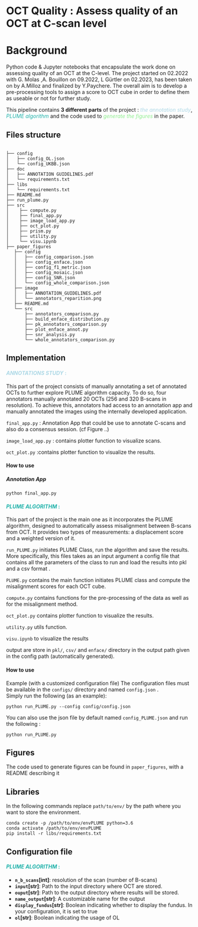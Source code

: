 # **OCT Quality : Assess quality of an OCT at C-scan level**

# Background 

Python code & Jupyter notebooks  that encapsulate the work done on assessing quality of an OCT at the C-level. The project started on 02.2022 with G. Molas ,A. Bouillon on 09.2022, L Gürtler on 02.2023, has been taken on by A.Milloz and finalized by Y.Paychere. The overall aim is to develop a pre-processing tools to assign a score to OCT cube in order to define them as useable or not for further study.


This pipeline contains **3 different parts** of the project :<span style="color:lightblue"> *the annotation study*</span>, <span style="color:lightseagreen"> *PLUME algorithm* </span> and the code used to <span style="color:lightgreen"> *generate the figures*</span> in the paper.

## Files structure
```

├── config
│   ├── config_OL.json
│   └── config_UKBB.json
├── doc
│   ├── ANNOTATION GUIDELINES.pdf
│   └── requirements.txt
├── libs
│   └── requirements.txt
├── README.md
├── run_plume.py
├── src
│    ├── compute.py
│    ├── final_app.py
│    ├── image_load_app.py
│    ├── oct_plot.py
│    ├── prism.py
│    ├── utility.py
│    └── visu.ipynb
├── paper_figures
   ├── config
   │   ├── config_comparison.json
   │   ├── config_enface.json
   │   ├── config_f1_metric.json
   │   ├── config_mosaic.json
   │   ├── config_SNR.json
   │   └── config_whole_comparison.json
   ├── image
   │   ├── ANNOTATION_GUIDELINES.pdf
   │   └── annotators_reparition.png
   ├── README.md
   └── src
       ├── annotators_comparison.py
       ├── build_enface_distribution.py
       ├── pk_annotators_comparison.py
       ├── plot_enface_annot.py
       ├── snr_analysis.py
       └── whole_annotators_comparison.py
```

## Implementation

#### <span style="color:lightblue"> *ANNOTATIONS STUDY* : </span>

This part of the project consists of manually annotating a set of annotated OCTs to further explore PLUME algorithm capacity. To do so, four annotators manually annotated 20 OCTs (256 and 320 B-scans in resolution). To achieve this, annotators had access to an annotation app and manually annotated the images using the internally developed application.

`final_app.py` : Annotation App that could be use to annotate C-scans and also do a consensus session. (cf Figure ..)

`image_load_app.py`  : contains plotter function to visualize scans.

`oct_plot.py`  :contains plotter function to visualize the results.


#### How to use 

##### Annotation App

```
python final_app.py
```

#### <span style="color:lightseagreen"> *PLUME ALGORITHM* : </span>
This part  of the project is the main one  as it incorporates the PLUME algorithm, designed to automatically assess misalignment between B-scans from OCT. It provides two types of measurements: a displacement score and a weighted version of it.

`run_PLUME.py` initiates PLUME Class, run the algorithm and save the results. More specifically, this files takes as an input argument a config file that contains all the parameters of the class to run and load the results into pkl  and a csv format . 

`PLUME.py` contains the main function initiates PLUME class and compute the misalignment scores for each OCT cube.

`compute.py` contains functions for the pre-processing of the data as well as for the misalignment method.

`oct_plot.py` contains plotter function to visualize the results.

`utility.py` utils function.

`visu.ipynb` to visualize the results

output are store in `pkl/`, `csv/` and `enface/` directory  in the output path given in the config path (automatically generated). 

#### How to use 

Example (with a customized configuration file) The configuration files must be available in the `configs/` directory and named `config.json` .\
Simply run the following (as an example):
```
python run_PLUME.py --config config/config.json
``` 
You can also use the json file by default named `config_PLUME.json` and run the following : 
```
python run_PLUME.py 
``` 
## Figures
The code used to generate figures can be found in `paper_figures`, with a README describing it

## Libraries
In the following commands replace `path/to/env/` by the path where you want to store the environment.
``` 
conda create -p /path/to/env/envPLUME python=3.6 
conda activate /path/to/env/envPLUME
pip install -r libs/requirements.txt
```
## Configuration file 


#### <span style="color:lightseagreen"> *PLUME ALGORITHM* : </span>

- **`n_b_scans`[int]**: resolution of the scan (number of B-scans)
- **`input`[str]**: Path to the input directory where OCT are stored.
- **`ouput`[str]**: Path to the output directory where results will be stored.
- **`name_output`[str]**: A customizable name for the output
- **`display_fundus`[str]**: Boolean indicating whether to display the fundus. In your configuration, it is set to true
- **`ol`[str]**:  Boolean indicating the usage of OL